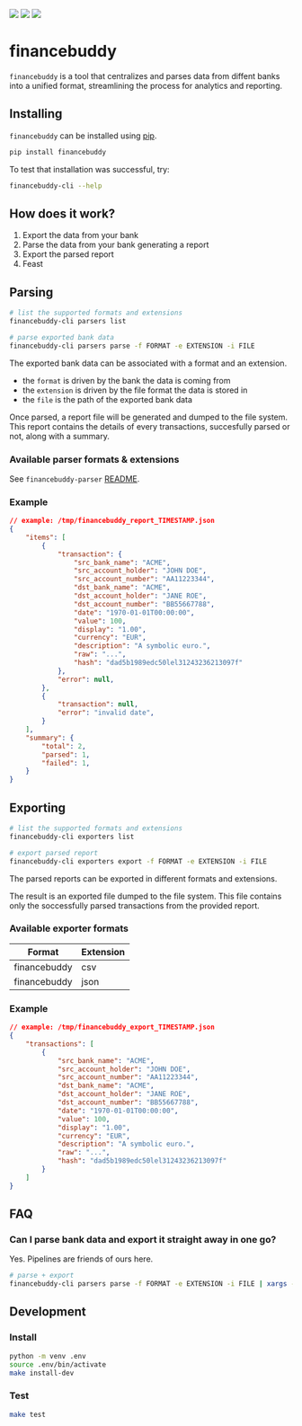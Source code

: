 ![](https://img.shields.io/badge/pypi-0.8.0-blue)
![](https://img.shields.io/badge/python-3.12-blue)
![](https://img.shields.io/badge/license-GPLv3.0-blue)

# financebuddy

`financebuddy` is a tool that centralizes and parses data from diffent banks into a unified format, streamlining the process for analytics and reporting.

## Installing

`financebuddy` can be installed using [pip](https://pypi.org/project/pip/).

```sh
pip install financebuddy
```

To test that installation was successful, try:

```sh
financebuddy-cli --help
```

## How does it work?

1. Export the data from your bank
2. Parse the data from your bank generating a report
3. Export the parsed report
4. Feast

## Parsing

```sh
# list the supported formats and extensions
financebuddy-cli parsers list

# parse exported bank data
financebuddy-cli parsers parse -f FORMAT -e EXTENSION -i FILE
```

The exported bank data can be associated with a format and an extension.

- the `format` is driven by the bank the data is coming from
- the `extension` is driven by the file format the data is stored in
- the `file` is the path of the exported bank data

Once parsed, a report file will be generated and dumped to the file system. This report contains the details of every transactions, succesfully parsed or not, along with a summary.

### Available parser formats & extensions

See `financebuddy-parser` [README](https://github.com/cedricduriau/financebuddy-parsers/tree/main?tab=readme-ov-file#available-sources).

### Example
```json
// example: /tmp/financebuddy_report_TIMESTAMP.json
{
    "items": [
        {
            "transaction": {
                "src_bank_name": "ACME",
                "src_account_holder": "JOHN DOE",
                "src_account_number": "AA11223344",
                "dst_bank_name": "ACME",
                "dst_account_holder": "JANE ROE",
                "dst_account_number": "BB55667788",
                "date": "1970-01-01T00:00:00",
                "value": 100,
                "display": "1.00",
                "currency": "EUR",
                "description": "A symbolic euro.",
                "raw": "...",
                "hash": "dad5b1989edc50lel31243236213097f"
            },
            "error": null,
        },
        {
            "transaction": null,
            "error": "invalid date",
        }
    ],
    "summary": {
        "total": 2,
        "parsed": 1,
        "failed": 1,
    }
}
```

## Exporting

```sh
# list the supported formats and extensions
financebuddy-cli exporters list

# export parsed report
financebuddy-cli exporters export -f FORMAT -e EXTENSION -i FILE
```

The parsed reports can be exported in different formats and extensions.

The result is an exported file dumped to the file system. This file contains only the soccessfully parsed transactions from the provided report.

### Available exporter formats

| Format        | Extension   |
|---------------|-------------|
| financebuddy  | csv         |
| financebuddy  | json        |

### Example
```json
// example: /tmp/financebuddy_export_TIMESTAMP.json
{
    "transactions": [
        {
            "src_bank_name": "ACME",
            "src_account_holder": "JOHN DOE",
            "src_account_number": "AA11223344",
            "dst_bank_name": "ACME",
            "dst_account_holder": "JANE ROE",
            "dst_account_number": "BB55667788",
            "date": "1970-01-01T00:00:00",
            "value": 100,
            "display": "1.00",
            "currency": "EUR",
            "description": "A symbolic euro.",
            "raw": "...",
            "hash": "dad5b1989edc50lel31243236213097f"
        }
    ]
}
```

## FAQ

### Can I parse bank data and export it straight away in one go?

Yes. Pipelines are friends of ours here.

```sh
# parse + export
financebuddy-cli parsers parse -f FORMAT -e EXTENSION -i FILE | xargs -I{} financebuddy-cli exporters export -f financebuddy -e json -i {}
```

## Development

### Install
```sh
python -m venv .env
source .env/bin/activate
make install-dev
```

### Test
```sh
make test
```
